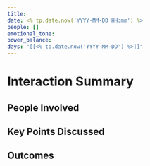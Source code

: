 ```yaml
---
title:
date: <% tp.date.now('YYYY-MM-DD HH:mm') %>
people: []
emotional_tone:
power_balance:
days: "[[<% tp.date.now('YYYY-MM-DD') %>]]"
---
```


# Interaction Summary

## People Involved

## Key Points Discussed

## Outcomes